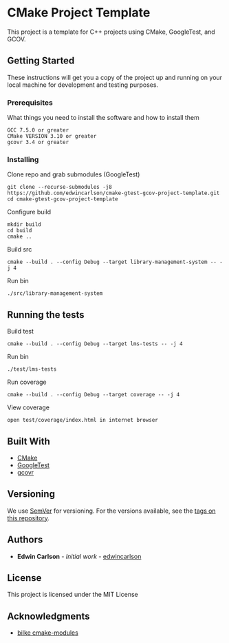 # CMake Project Template

This project is a template for C++ projects using CMake, GoogleTest, and GCOV.

## Getting Started

These instructions will get you a copy of the project up and running on your local machine for development and testing purposes.

### Prerequisites

What things you need to install the software and how to install them

```
GCC 7.5.0 or greater
CMake VERSION 3.10 or greater
gcovr 3.4 or greater
```

### Installing

Clone repo and grab submodules (GoogleTest)

```
git clone --recurse-submodules -j8 https://github.com/edwincarlson/cmake-gtest-gcov-project-template.git
cd cmake-gtest-gcov-project-template
```

Configure build

```
mkdir build
cd build
cmake ..
```

Build src

```
cmake --build . --config Debug --target library-management-system -- -j 4
```

Run bin

```
./src/library-management-system 
```

## Running the tests

Build test

```
cmake --build . --config Debug --target lms-tests -- -j 4
```

Run bin

```
./test/lms-tests 
```

Run coverage

```
cmake --build . --config Debug --target coverage -- -j 4
```

View coverage

```
open test/coverage/index.html in internet browser
```

## Built With

* [CMake](https://cmake.org/documentation/)
* [GoogleTest](https://github.com/google/googletest)
* [gcovr](https://gcovr.com/en/stable/guide.html)

## Versioning

We use [SemVer](http://semver.org/) for versioning. For the versions available, see the [tags on this repository](https://github.com/your/project/tags). 

## Authors

* **Edwin Carlson** - *Initial work* - [edwincarlson](https://github.com/edwincarlson)

## License

This project is licensed under the MIT License

## Acknowledgments

* [bilke cmake-modules](https://github.com/bilke/cmake-modules/blob/master/CodeCoverage.cmake)